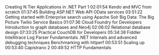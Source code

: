 Creating N Tier Applications in .NET Part 1 	02:01:54
Kendo and MVC from scratch                      01:37:45
Building ASP.NET Web API OData services         03:51:22
Getting started with Enterprise search using Apache Solr
Big Data: The Big Picture
Twilio Service Basics                           01:07:36
Cloud Foundry for Developers
Introduction to graph databases and Neo4j       02:06:02
Relational database design                      07:33:25
Practical CouchDB for Developers                05:34:38
Fiddler
Intellitrace
Log Parser Fundamentals
.NET Internals and advanced debugging techniques
Benchmarking with httperf                       00:53:51
Scaling up                                      00:53:40
Capistrano 2                                    00:49:52
HTTP Fundamentals
